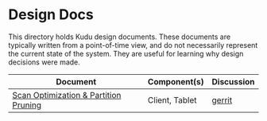 # Design Docs

This directory holds Kudu design documents. These documents are typically
written from a point-of-time view, and do not necessarily represent the current
state of the system. They are useful for learning why design decisions were
made.


| Document | Component(s) | Discussion |
| -------- | ------------ | ---------- |
| [Scan Optimization & Partition Pruning](scan-optimization-partition-pruning.md) | Client, Tablet | [gerrit](http://gerrit.cloudera.org:8080/#/c/2149/) |
